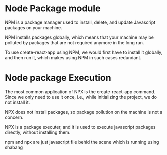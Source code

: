 # Node Package module
NPM is a package manager used to install, delete, and update Javascript packages on your machine.	

NPM installs packages globally, which means that your machine may be polluted by packages that are not required anymore in the long run. 

To use create-react-app using NPM, we would first have to install it globally, and then run it, which makes using NPM in such cases redundant.



# Node package Execution 
The most common application of NPX is the create-react-app command. Since we only need to use it once, i.e., while initializing the project, we do not install it. 

NPX does not install packages, so package pollution on the machine is not a concern.

NPX is a package executer, and it is used to execute javascript packages directly, without installing them.



npm and npx are just javascript file behid the scene which is running using shabang